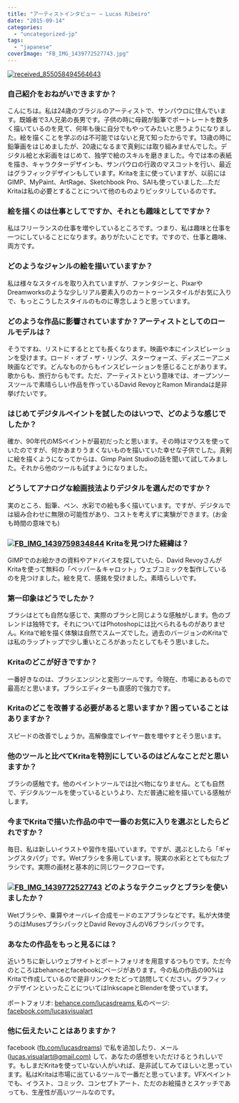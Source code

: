 ```yaml
---
title: "アーティストインタビュー – Lucas Ribeiro"
date: "2015-09-14"
categories: 
  - "uncategorized-jp"
tags: 
  - "japanese"
coverImage: "FB_IMG_1439772527743.jpg"
---
```


[![received_855058494564643](/images/posts/2015/received_855058494564643.jpeg)](/images/posts/2015/received_855058494564643.jpeg)

### 自己紹介をおねがいできますか？

こんにちは。私は24歳のブラジルのアーティストで、サンパウロに住んでいます。既婚者で3人兄弟の長男です。子供の時に母親が鉛筆でポートレートを数多く描いているのを見て、何年も後に自分でもやってみたいと思うようになりました。絵を描くことを学ぶのは不可能ではないと見て知ったからです。13歳の時に鉛筆画をはじめましたが、20歳になるまで真剣には取り組みませんでした。デジタル絵と水彩画をはじめて、独学で絵のスキルを磨きました。今では本の表紙を描き、キャラクターデザインも、サンパウロの行政のマスコットを行い、最近はグラフィックデザインもしています。Kritaを主に使っていますが、以前にはGIMP、MyPaint、ArtRage、Sketchbook Pro、SAIも使っていました…ただKritaは私の必要とすることについて他のものよりピッタリしているのです。

### 絵を描くのは仕事としてですか、それとも趣味としてですか？

私はフリーランスの仕事を増やしているところです。つまり、私は趣味と仕事を一つにしていることになります。ありがたいことです。ですので、仕事と趣味、両方です。

### どのようなジャンルの絵を描いていますか？

私は様々なスタイルを取り入れていますが、ファンタジーと、PixarやDreamworksのような少しリアル要素入りのカートゥーンスタイルがお気に入りで、もっとこうしたスタイルのものに専念しようと思っています。

### どのような作品に影響されていますか？アーティストとしてのロールモデルは？

そうですね、リストにするととても長くなります。映画や本にインスピレーションを受けます。ロード・オブ・ザ・リング、スターウォーズ、ディズニーアニメ映画などです。どんなものからもインスピレーションを感じることがあります。歌からも、旅行からもです。ただ、アーティストという意味では、オープンソースツールで素晴らしい作品を作っているDavid RevoyとRamon Mirandaは是非挙げたいです。

### はじめてデジタルペイントを試したのはいつで、どのような感じでしたか？

確か、90年代のMSペイントが最初だったと思います。その時はマウスを使っていたのですが、何かあまりうまくないものを描いていた幸せな子供でした。真剣に絵を描くようになってからは、Gimp Paint Studioの話を聞いて試してみました。それから他のツールも試すようになりました。

### どうしてアナログな絵画技法よりデジタルを選んだのですか？

実のところ、鉛筆、ペン、水彩での絵も多く描いています。ですが、デジタルでは組み合わせに無限の可能性があり、コストを考えずに実験ができます。(お金も時間の意味でも)

### [![FB_IMG_1439759834844](/images/posts/2015/FB_IMG_1439759834844.jpg)](/images/posts/2015/FB_IMG_1439759834844.jpg) Kritaを見つけた経緯は？

GIMPでのお絵かきの資料やアドバイスを探していたら、David RevoyさんがKritaを使って無料の「ペッパー＆キャロット」ウェブコミックを製作しているのを見つけました。絵を見て、感銘を受けました。素晴らしいです。

### 第一印象はどうでしたか？

ブラシはとても自然な感じで、実際のブラシと同じような感触がします。色のブレンドは独特です。それについてはPhotoshopには比べられるものがありません。Kritaで絵を描く体験は自然でスムーズでした。過去のバージョンのKritaでは私のラップトップで少し重いところがあったとしてもそう思いました。

### Kritaのどこが好きですか？

一番好きなのは、ブラシエンジンと変形ツールです。今現在、市場にあるもので最高だと思います。ブラシエディターも直感的で強力です。

### Kritaのどこを改善する必要があると思いますか？困っていることはありますか？

スピードの改善でしょうか。高解像度でレイヤー数を増やすとそう思います。

### 他のツールと比べてKritaを特別にしているのはどんなことだと思いますか？

ブラシの感触です。他のペイントツールでは比べ物になりません。とても自然で、デジタルツールを使っているというより、ただ普通に絵を描いている感触がします。

### 今までKritaで描いた作品の中で一番のお気に入りを選ぶとしたらどれですか？

毎日、私は新しいイラストや習作を描いています。ですが、選ぶとしたら「ギャングスタパグ」です。Wetブラシを多用しています。現実の水彩ととても似たブラシです。実際の画材と基本的に同じワークフローです。

### [![FB_IMG_1439772527743](/images/posts/2015/FB_IMG_1439772527743.jpg)](/images/posts/2015/FB_IMG_1439772527743.jpg) どのようなテクニックとブラシを使いましたか？

Wetブラシや、乗算やオーバレイ合成モードのエアブラシなどです。私が大体使うのはMusesブラシパックとDavid RevoyさんのV6ブラシパックです。

### あなたの作品をもっと見るには？

近いうちに新しいウェブサイトとポートフォリオを用意するつもりです。ただ今のところはbehanceとfacebookにページがあります。今の私の作品の90%はKritaで作成しているので是非リンクをたどって訪問してください。グラフィックデザインといったことについてはInkscapeとBlenderを使っています。

ポートフォリオ: [behance.com/lucasdreams ](http://behance.com/lucasdreams) 私のページ: [facebook.com/lucasvisualart](http://facebook.com/lucasvisualart)

### 他に伝えたいことはありますか？

facebook ([fb.com/lucasdreams](http://fb.com/lucasdreams)) で私を追加したり、メール ([lucas.visualart@gmail.com)](mailto:lucas.visualart@gmail.com) して、あなたの感想をいただけるとうれしいです。もしまだKritaを使っていない人がいれば、是非試してみてほしいと思っています。私はKritaは市場に出ているツールで一番だと思っています。VFXペイントでも、イラスト、コミック、コンセプトアート、ただのお絵描きとスケッチであっても、生産性が高いツールなのです。
